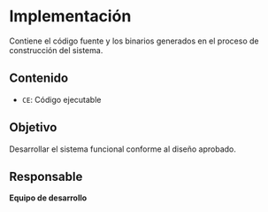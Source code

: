 # Implementación

Contiene el código fuente y los binarios generados en el proceso de construcción del sistema.

## Contenido
- `CE`: Código ejecutable

## Objetivo
Desarrollar el sistema funcional conforme al diseño aprobado.

## Responsable
**Equipo de desarrollo**
